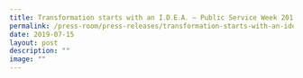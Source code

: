 ```yaml
---
title: Transformation starts with an I․D․E․A․ – Public Service Week 2019
permalink: /press-room/press-releases/transformation-starts-with-an-idea-public-service-week-2019/
date: 2019-07-15
layout: post
description: ""
image: ""
---
```

